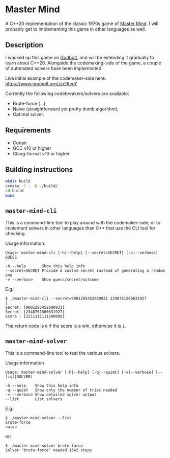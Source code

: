 # Master Mind
A C++20 implementation of the classic 1970s game of [Master Mind](https://en.wikipedia.org/wiki/Mastermind_(board_game)).
I will probably get to implementing this game in other languages as well.

## Description
I wacked up this game on [Godbolt](https://godbolt.org), and will be extending it gradually to learn about C++20.
Alongside the codemaking-side of the game, a couple of automated solvers have been implemented.

Live initial example of the codemaker-side here: https://www.godbolt.org/z/x1KvoY

Currently the following codebreakers/solvers are available:

* Brute-force (...),
* Naive (straightforward yet pretty dumb algorithm),
* Optimal solver.

## Requirements

* Conan
* GCC v10 or higher
* Clang-format v10 or higher

## Building instructions

```sh
mkdir build
ccmake -S . -B ./build/
cd build
make
```

## `master-mind-cli`

This is a command-line tool to play around with the codemaker-side, or to implement solvers in other languages than C++ that use the CLI tool for checking.

Usage information:
```
Usage: master-mind-cli [-h|--help] [--secret=SECRET] [-v|--verbose] GUESS

-h --help       Show this help info
--secret=SECRET Provide a custom secret instead of generating a random one
-v --verbose    Show guess/secret/outcome
```
E.g.:
```
$ ./master-mind-cli --secret=9001285452600931 2348761560631927                                                                                                                                  │
Secret: [9001285452600931]
Secret: [2348761560631927]
Score : [2211111111100000]
```
The return code is `0` if the score is a win, otherwise it is `1`.

## `master-mind-solver`

This is a command-line tool to test the various solvers.

Usage information
```
Usage: master-mind-solver [-h|--help] [-q|--quiet] [-v|--verbose] [--list|SOLVER]

-h --help    Show this help info
-q --quiet   Show only the number of tries needed
-v --verbose Show detailed solver output
--list       List solvers
```
E.g.:
```
$ ./master-mind-solver --list
brute-force
naive
```
or:
```
$ ./master-mind-solver brute-force
Solver 'brute-force' needed 1342 steps
```
